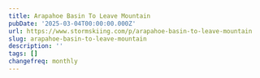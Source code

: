 ```yaml
---
title: Arapahoe Basin To Leave Mountain
pubDate: '2025-03-04T00:00:00.000Z'
url: https://www.stormskiing.com/p/arapahoe-basin-to-leave-mountain
slug: arapahoe-basin-to-leave-mountain
description: ''
tags: []
changefreq: monthly
---
```


<!-- Add post content below -->
